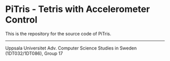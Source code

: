 # PiTris - Tetris with Accelerometer Control

This is the repository for the source code of PiTris. 

---
Uppsala Universitet
Adv. Computer Science Studies in Sweden (1DT032/1DT086), Group 17
